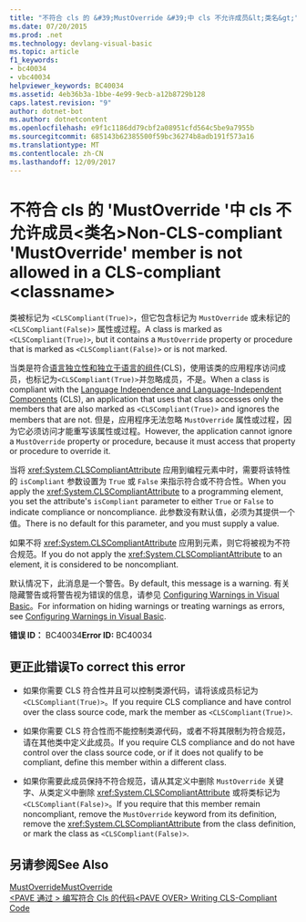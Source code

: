 ```yaml
---
title: "不符合 cls 的 &#39;MustOverride &#39;中 cls 不允许成员&lt;类名&gt;"
ms.date: 07/20/2015
ms.prod: .net
ms.technology: devlang-visual-basic
ms.topic: article
f1_keywords:
- bc40034
- vbc40034
helpviewer_keywords: BC40034
ms.assetid: 4eb36b3a-1bbe-4e99-9ecb-a12b8729b128
caps.latest.revision: "9"
author: dotnet-bot
ms.author: dotnetcontent
ms.openlocfilehash: e9f1c1186dd79cbf2a08951cfd564c5be9a7955b
ms.sourcegitcommit: 685143b62385500f59bc36274b8adb191f573a16
ms.translationtype: MT
ms.contentlocale: zh-CN
ms.lasthandoff: 12/09/2017
---
```

# <a name="non-cls-compliant-39mustoverride39-member-is-not-allowed-in-a-cls-compliant-ltclassnamegt"></a><span data-ttu-id="a8c35-102">不符合 cls 的 &#39;MustOverride &#39;中 cls 不允许成员&lt;类名&gt;</span><span class="sxs-lookup"><span data-stu-id="a8c35-102">Non-CLS-compliant &#39;MustOverride&#39; member is not allowed in a CLS-compliant &lt;classname&gt;</span></span>
<span data-ttu-id="a8c35-103">类被标记为 `<CLSCompliant(True)>`，但它包含标记为 `MustOverride` 或未标记的 `<CLSCompliant(False)>` 属性或过程。</span><span class="sxs-lookup"><span data-stu-id="a8c35-103">A class is marked as `<CLSCompliant(True)>`, but it contains a `MustOverride` property or procedure that is marked as `<CLSCompliant(False)>` or is not marked.</span></span>  
  
 <span data-ttu-id="a8c35-104">当类是符合[语言独立性和独立于语言的组件](../../../docs/standard/language-independence-and-language-independent-components.md)(CLS)，使用该类的应用程序访问成员，也标记为`<CLSCompliant(True)>`并忽略成员，不是。</span><span class="sxs-lookup"><span data-stu-id="a8c35-104">When a class is compliant with the [Language Independence and Language-Independent Components](../../../docs/standard/language-independence-and-language-independent-components.md) (CLS), an application that uses that class accesses only the members that are also marked as `<CLSCompliant(True)>` and ignores the members that are not.</span></span> <span data-ttu-id="a8c35-105">但是，应用程序无法忽略 `MustOverride` 属性或过程，因为它必须访问才能重写该属性或过程。</span><span class="sxs-lookup"><span data-stu-id="a8c35-105">However, the application cannot ignore a `MustOverride` property or procedure, because it must access that property or procedure to override it.</span></span>  
  
 <span data-ttu-id="a8c35-106">当将 <xref:System.CLSCompliantAttribute> 应用到编程元素中时，需要将该特性的 `isCompliant` 参数设置为 `True` 或 `False` 来指示符合或不符合性。</span><span class="sxs-lookup"><span data-stu-id="a8c35-106">When you apply the <xref:System.CLSCompliantAttribute> to a programming element, you set the attribute's `isCompliant` parameter to either `True` or `False` to indicate compliance or noncompliance.</span></span> <span data-ttu-id="a8c35-107">此参数没有默认值，必须为其提供一个值。</span><span class="sxs-lookup"><span data-stu-id="a8c35-107">There is no default for this parameter, and you must supply a value.</span></span>  
  
 <span data-ttu-id="a8c35-108">如果不将 <xref:System.CLSCompliantAttribute> 应用到元素，则它将被视为不符合规范。</span><span class="sxs-lookup"><span data-stu-id="a8c35-108">If you do not apply the <xref:System.CLSCompliantAttribute> to an element, it is considered to be noncompliant.</span></span>  
  
 <span data-ttu-id="a8c35-109">默认情况下，此消息是一个警告。</span><span class="sxs-lookup"><span data-stu-id="a8c35-109">By default, this message is a warning.</span></span> <span data-ttu-id="a8c35-110">有关隐藏警告或将警告视为错误的信息，请参见 [Configuring Warnings in Visual Basic](/visualstudio/ide/configuring-warnings-in-visual-basic)。</span><span class="sxs-lookup"><span data-stu-id="a8c35-110">For information on hiding warnings or treating warnings as errors, see [Configuring Warnings in Visual Basic](/visualstudio/ide/configuring-warnings-in-visual-basic).</span></span>  
  
 <span data-ttu-id="a8c35-111">**错误 ID：** BC40034</span><span class="sxs-lookup"><span data-stu-id="a8c35-111">**Error ID:** BC40034</span></span>  
  
## <a name="to-correct-this-error"></a><span data-ttu-id="a8c35-112">更正此错误</span><span class="sxs-lookup"><span data-stu-id="a8c35-112">To correct this error</span></span>  
  
-   <span data-ttu-id="a8c35-113">如果你需要 CLS 符合性并且可以控制类源代码，请将该成员标记为 `<CLSCompliant(True)>`。</span><span class="sxs-lookup"><span data-stu-id="a8c35-113">If you require CLS compliance and have control over the class source code, mark the member as `<CLSCompliant(True)>`.</span></span>  
  
-   <span data-ttu-id="a8c35-114">如果你需要 CLS 符合性而不能控制类源代码，或者不将其限制为符合规范，请在其他类中定义此成员。</span><span class="sxs-lookup"><span data-stu-id="a8c35-114">If you require CLS compliance and do not have control over the class source code, or if it does not qualify to be compliant, define this member within a different class.</span></span>  
  
-   <span data-ttu-id="a8c35-115">如果你需要此成员保持不符合规范，请从其定义中删除 `MustOverride` 关键字、从类定义中删除 <xref:System.CLSCompliantAttribute> 或将类标记为 `<CLSCompliant(False)>`。</span><span class="sxs-lookup"><span data-stu-id="a8c35-115">If you require that this member remain noncompliant, remove the `MustOverride` keyword from its definition, remove the <xref:System.CLSCompliantAttribute> from the class definition, or mark the class as `<CLSCompliant(False)>`.</span></span>  
  
## <a name="see-also"></a><span data-ttu-id="a8c35-116">另请参阅</span><span class="sxs-lookup"><span data-stu-id="a8c35-116">See Also</span></span>  
 [<span data-ttu-id="a8c35-117">MustOverride</span><span class="sxs-lookup"><span data-stu-id="a8c35-117">MustOverride</span></span>](../../visual-basic/language-reference/modifiers/mustoverride.md)  
 [<span data-ttu-id="a8c35-118">\<PAVE 通过 > 编写符合 Cls 的代码</span><span class="sxs-lookup"><span data-stu-id="a8c35-118">\<PAVE OVER> Writing CLS-Compliant Code</span></span>](http://msdn.microsoft.com/en-us/4c705105-69a2-4e5e-b24e-0633bc32c7f3)
